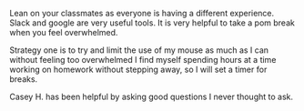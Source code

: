 Lean on your classmates as everyone is having a different experience. Slack and google are very useful tools.
It is very helpful to take a pom break when you feel overwhelmed.

Strategy one is to try and limit the use of my mouse as much as I can without feeling too overwhelmed
I find myself spending hours at a time working on homework without stepping away, so I will set a timer for breaks.

Casey H. has been helpful by asking good questions I never thought to ask.
